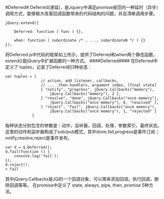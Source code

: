 #Deferred#
Deferred(递延)，是Jquery中满足promise规范的一种延时（异步）调用方式，能够极大改善回调函数带来的代码结构的问题，并且清晰调用步骤。
```
jQuery.extend({

	Deferred: function ( func ) {},

	when: function ( subordinate /* , ..., subordinateN */ ) {}
});
```
将Deferred.js中代码的框架如上所示，提供了Deferred和when两个静态函数，extend()是jQuery中扩展函数的一种方式。
####Deferred####
在Deferred中定义了 tuples，记录了Deferred的3种状态：
```
var tuples = [
				// action, add listener, callbacks,
				// ... .then handlers, argument index, [final state]
				[ "notify", "progress", jQuery.Callbacks("memory"),
					jQuery.Callbacks("memory"), 2 ],
				[ "resolve", "done", jQuery.Callbacks("once memory"),
					jQuery.Callbacks("once memory"), 0, "resolved" ],
				[ "reject", "fail", jQuery.Callbacks("once memory"),
					jQuery.Callbacks("once memory"), 1, "rejected" ]
			]
```
每种状态分别包含的参数是：动作，监听器，回调，处理，参数索引，最终状态。这里的动作和监听器构成了sub/pub模式，其中done,fail,progress是事件订阅；notify,resolve,reject是事件发布。
```
var d = $.Deferred();
d.fail(function () {
	console.log('fail');
});
d.reject();
> fail
```
其中jQuery.Callbacks是JQ的一个回调对象，可以用来添加回调，执行回调，删除回调等等。
在promise中定义了 state, always, pipe, then, promise 5种方法。